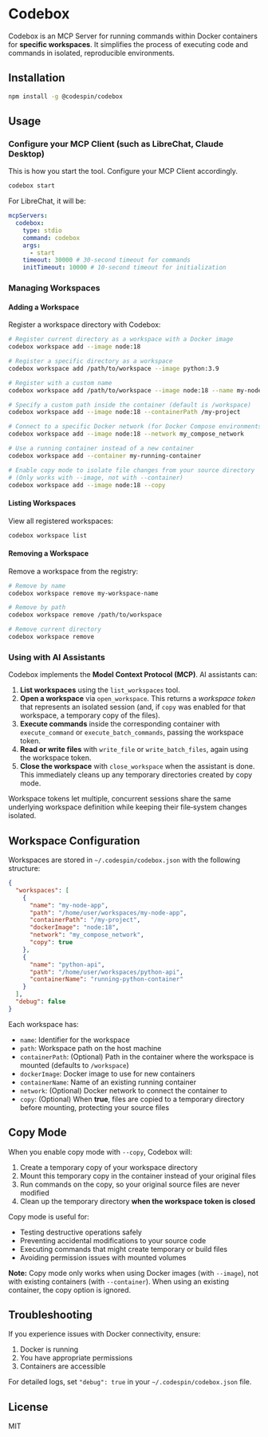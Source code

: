 # Codebox

Codebox is an MCP Server for running commands within Docker containers for **specific workspaces**. It simplifies the process of executing code and commands in isolated, reproducible environments.

## Installation

```bash
npm install -g @codespin/codebox
```

## Usage

### Configure your MCP Client (such as LibreChat, Claude Desktop)

This is how you start the tool. Configure your MCP Client accordingly.

```bash
codebox start
```

For LibreChat, it will be:

```yaml
mcpServers:
  codebox:
    type: stdio
    command: codebox
    args:
      - start
    timeout: 30000 # 30‑second timeout for commands
    initTimeout: 10000 # 10‑second timeout for initialization
```

### Managing Workspaces

#### Adding a Workspace

Register a workspace directory with Codebox:

```bash
# Register current directory as a workspace with a Docker image
codebox workspace add --image node:18

# Register a specific directory as a workspace
codebox workspace add /path/to/workspace --image python:3.9

# Register with a custom name
codebox workspace add /path/to/workspace --image node:18 --name my-node-app

# Specify a custom path inside the container (default is /workspace)
codebox workspace add --image node:18 --containerPath /my-project

# Connect to a specific Docker network (for Docker Compose environments)
codebox workspace add --image node:18 --network my_compose_network

# Use a running container instead of a new container
codebox workspace add --container my-running-container

# Enable copy mode to isolate file changes from your source directory
# (Only works with --image, not with --container)
codebox workspace add --image node:18 --copy
```

#### Listing Workspaces

View all registered workspaces:

```bash
codebox workspace list
```

#### Removing a Workspace

Remove a workspace from the registry:

```bash
# Remove by name
codebox workspace remove my-workspace-name

# Remove by path
codebox workspace remove /path/to/workspace

# Remove current directory
codebox workspace remove
```

### Using with AI Assistants

Codebox implements the **Model Context Protocol (MCP)**. AI assistants can:

1. **List workspaces** using the `list_workspaces` tool.
2. **Open a workspace** via `open_workspace`. This returns a _workspace token_ that represents an isolated session (and, if `copy` was enabled for that workspace, a temporary copy of the files).
3. **Execute commands** inside the corresponding container with `execute_command` or `execute_batch_commands`, passing the workspace token.
4. **Read or write files** with `write_file` or `write_batch_files`, again using the workspace token.
5. **Close the workspace** with `close_workspace` when the assistant is done. This immediately cleans up any temporary directories created by copy mode.

Workspace tokens let multiple, concurrent sessions share the same underlying workspace definition while keeping their file‑system changes isolated.

## Workspace Configuration

Workspaces are stored in `~/.codespin/codebox.json` with the following structure:

```json
{
  "workspaces": [
    {
      "name": "my-node-app",
      "path": "/home/user/workspaces/my-node-app",
      "containerPath": "/my-project",
      "dockerImage": "node:18",
      "network": "my_compose_network",
      "copy": true
    },
    {
      "name": "python-api",
      "path": "/home/user/workspaces/python-api",
      "containerName": "running-python-container"
    }
  ],
  "debug": false
}
```

Each workspace has:

- `name`: Identifier for the workspace
- `path`: Workspace path on the host machine
- `containerPath`: (Optional) Path in the container where the workspace is mounted (defaults to `/workspace`)
- `dockerImage`: Docker image to use for new containers
- `containerName`: Name of an existing running container
- `network`: (Optional) Docker network to connect the container to
- `copy`: (Optional) When **true**, files are copied to a temporary directory before mounting, protecting your source files

## Copy Mode

When you enable copy mode with `--copy`, Codebox will:

1. Create a temporary copy of your workspace directory
2. Mount this temporary copy in the container instead of your original files
3. Run commands on the copy, so your original source files are never modified
4. Clean up the temporary directory **when the workspace token is closed**

Copy mode is useful for:

- Testing destructive operations safely
- Preventing accidental modifications to your source code
- Executing commands that might create temporary or build files
- Avoiding permission issues with mounted volumes

**Note:** Copy mode only works when using Docker images (with `--image`), not with existing containers (with `--container`). When using an existing container, the copy option is ignored.

## Troubleshooting

If you experience issues with Docker connectivity, ensure:

1. Docker is running
2. You have appropriate permissions
3. Containers are accessible

For detailed logs, set `"debug": true` in your `~/.codespin/codebox.json` file.

## License

MIT
